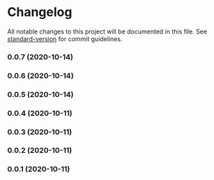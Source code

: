 # Changelog

All notable changes to this project will be documented in this file. See [standard-version](https://github.com/conventional-changelog/standard-version) for commit guidelines.

### 0.0.7 (2020-10-14)

### 0.0.6 (2020-10-14)

### 0.0.5 (2020-10-14)

### 0.0.4 (2020-10-11)

### 0.0.3 (2020-10-11)

### 0.0.2 (2020-10-11)

### 0.0.1 (2020-10-11)
